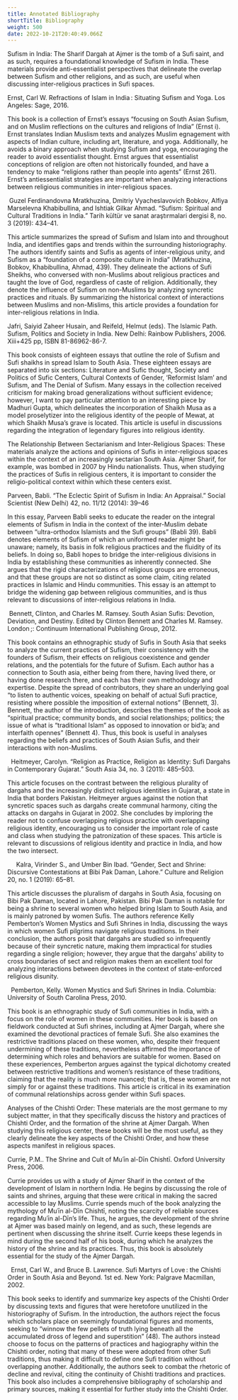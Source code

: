 ```yaml
---
title: Annotated Bibliography
shortTitle: Bibliography
weight: 500
date: 2022-10-21T20:40:49.066Z
---
```

<!--StartFragment-->

Sufism in India: The Sharif Dargah at Ajmer is the tomb of a Sufi saint, and as such, requires a foundational knowledge of Sufism in India. These materials provide anti-essentialist perspectives that delineate the overlap between Sufism and other religions, and as such, are useful when discussing inter-religious practices in Sufi spaces.

Ernst, Carl W. Refractions of Islam in India : Situating Sufism and Yoga. Los Angeles: Sage, 2016.

This book is a collection of Ernst’s essays “focusing on South Asian Sufism, and on Muslim reflections on the cultures and religions of India” (Ernst i). Ernst translates Indian Muslism texts and analyzes Muslim egnagement with aspects of Indian culture, including art, literature, and yoga. Additionally, he avoids a binary approach when studying Sufism and yoga, encouraging the reader to avoid essentialist thought. Ernst argues that essentialist conceptions of religion are often not historically founded, and have a tendency to make “religions rather than people into agents” (Ernst 261). Ernst’s antiessentialist strategies are important when analyzing interactions between religious communities in inter-religious spaces.

 Guzel Ferdinandovna Mratkhuzina, Dmitriy Vyacheslavovich Bobkov, Alfiya Marselevna Khabibullina, and Ishtiak Gilkar Ahmad. “Sufism: Spiritual and Cultural Traditions in India.” Tarih kültür ve sanat araştırmalari dergisi 8, no. 3 (2019): 434–41. 

This article summarizes the spread of Sufism and Islam into and throughout India, and identifies gaps and trends within the surrounding historiography. The authors identify saints and Sufis as agents of inter-religious unity, and Sufism as a “foundation of a composite culture in India” (Mratkhuzina, Bobkov, Khabibullina, Ahmad, 439). They delineate the actions of Sufi Sheikhs, who conversed with non-Muslims about religious practices and taught the love of God, regardless of caste of religion. Additionally, they denote the influence of Sufism on non-Muslims by analyzing syncretic practices and rituals. By summarizing the historical context of interactions between Muslims and non-Mislims, this article provides a foundation for inter-religious relations in India.

Jafri, Saiyid Zaheer Husain, and Reifeld, Helmut (eds). The Islamic Path. Sufism, Politics and Society in India. New Delhi: Rainbow Publishers, 2006. Xiii+425 pp, ISBN 81-86962-86-7.

This book consists of eighteen essays that outline the role of Sufism and Sufi shaikhs in spread Islam to South Asia. These eighteen essays are separated into six sections: Literature and Sufic thought, Society and Politics of Sufic Centers, Cultural Contexts of Gender, ‘Reformist Islam’ and Sufism, and The Denial of Sufism. Many essays in the collection received criticism for making broad generalizations without sufficient evidence; however, I want to pay particular attention to an interesting piece by Madhuri Gupta, which delineates the incorporation of Shaikh Musa as a model proselytizer into the religious identity of the people of Mewat, at which Shaikh Musa’s grave is located. This article is useful in discussions regarding the integration of legendary figures into religious identity.

The Relationship Between Sectarianism and Inter-Religious Spaces: These materials analyze the actions and opinions of Sufis in inter-religious spaces within the context of an increasingly sectarian South Asia. Ajmer Sharif, for example, was bombed in 2007 by Hindu nationalists. Thus, when studying the practices of Sufis in religious centers, it is important to consider the religio-political context within which these centers exist.

Parveen, Babli. “The Eclectic Spirit of Sufism in India: An Appraisal.” Social Scientist (New Delhi) 42, no. 11/12 (2014): 39–46

In this essay, Parveen Babli seeks to educate the reader on the integral elements of Sufism in India in the context of the inter-Muslim debate between “ultra-orthodox Islamists and the Sufi groups” (Babli 39). Babli denotes elements of Sufism of which an uniformed reader might be unaware; namely, its basis in folk religious practices and the fluidity of its beliefs. In doing so, Babli hopes to bridge the inter-religious divisions in India by establishing these communities as inherently connected. She argues that the rigid characterizations of religious groups are erroneous, and that these groups are not so distinct as some claim, citing related practices in Islamic and Hindu communities. This essay is an attempt to bridge the widening gap between religious communities, and is thus relevant to discussions of inter-religious relations in India.

 Bennett, Clinton, and Charles M. Ramsey. South Asian Sufis: Devotion, Deviation, and Destiny. Edited by Clinton Bennett and Charles M. Ramsey. London ;: Continuum International Publishing Group, 2012. 

This book contains an ethnographic study of Sufis in South Asia that seeks to analyze the current practices of Sufism, their consistency with the founders of Sufism, their effects on religious coexistence and gender relations, and the potentials for the future of Sufism. Each author has a connection to South asia, either being from there, having lived there, or having done research there, and each has their own methodology and expertise. Despite the spread of contributors, they share an underlying goal “to listen to authentic voices, speaking on behalf of actual Sufi practice, resisting where possible the imposition of external notions” (Bennett, 3). Bennett, the author of the introduction, describes the themes of the book as “spiritual practice; community bonds, and social relationships; politics; the issue of what is “traditional Islam” as opposed to innovation or bid’a; and interfaith opennes” (Bennett 4). Thus, this book is useful in analyses regarding the beliefs and practices of South Asian Sufis, and their interactions with non-Muslims.

  Heitmeyer, Carolyn. “Religion as Practice, Religion as Identity: Sufi Dargahs in Contemporary Gujarat.” South Asia 34, no. 3 (2011): 485–503.

This article focuses on the contrast between the religious plurality of dargahs and the increasingly distinct religious identities in Gujarat, a state in India that borders Pakistan. Heitmeyer argues against the notion that syncretic spaces such as dargahs create communal harmony, citing the attacks on dargahs in Gujarat in 2002. She concludes by imploring the reader not to confuse overlapping religious practice with overlapping religious identity, encouraging us to consider the important role of caste and class when studying the patronization of these spaces. This article is relevant to discussions of religious identity and practice in India, and how the two intersect.

     Kalra, Virinder S., and Umber Bin Ibad. “Gender, Sect and Shrine: Discursive Contestations at Bibi Pak Daman, Lahore.” Culture and Religion 20, no. 1 (2019): 65–81. 

This article discusses the pluralism of dargahs in South Asia, focusing on Bibi Pak Daman, located in Lahore, Pakistan. Bibi Pak Daman is notable for being a shrine to several women who helped bring Islam to South Asia, and is mainly patroned by women Sufis. The authors reference Kelly Pemberton’s Women Mystics and Sufi Shrines in India, discussing the ways in which women Sufi pilgrims navigate religious traditions. In their conclusion, the authors posit that dargahs are studied so infrequently because of their syncretic nature, making them impractical for studies regarding a single religion; however, they argue that the dargahs’ ability to cross boundaries of sect and religion makes them an excellent tool for analyzing interactions between devotees in the context of state-enforced religious disunity.

  Pemberton, Kelly. Women Mystics and Sufi Shrines in India. Columbia: University of South Carolina Press, 2010.

This book is an ethnographic study of Sufi communities in India, with a focus on the role of women in these communities. Her book is based on fieldwork conducted at Sufi shrines, including at Ajmer Dargah, where she examined the devotional practices of female Sufi. She also examines the restrictive traditions placed on these women, who, despite their frequent undermining of these traditions, nevertheless affirmed the importance of determining which roles and behaviors are suitable for women. Based on these experiences, Pemberton argues against the typical dichotomy created between restrictive traditions and women’s resistance of these traditions, claiming that the reality is much more nuanced; that is, these women are not simply for or against these traditions. This article is critical in its examination of communal relationships across gender within Sufi spaces.

Analyses of the Chishti Order: These materials are the most germane to my subject matter, in that they specifically discuss the history and practices of Chishti Order, and the formation of the shrine at Ajmer Dargah. When studying this religious center, these books will be the most useful, as they clearly delineate the key aspects of the Chishti Order, and how these aspects manifest in religious spaces.

Currie, P.M.. The Shrine and Cult of Muʿīn al-Dīn Chishtī. Oxford University Press, 2006.

Currie provides us with a study of Ajmer Sharif in the context of the development of Islam in northern India. He begins by discussing the role of saints and shrines, arguing that these were critical in making the sacred accessible to lay Muslims. Currie spends much of the book analyzing the mythology of Muʿīn al-Dīn Chishtī, noting the scarcity of reliable sources regarding Muʿīn al-Dīn’s life. Thus, he argues, the development of the shrine at Ajmer was based mainly on legend, and as such, these legends are pertinent when discussing the shrine itself. Currie keeps these legends in mind during the second half of his book, during which he analyzes the history of the shrine and its practices. Thus, this book is absolutely essential for the study of the Ajmer Dargah.

  Ernst, Carl W., and Bruce B. Lawrence. Sufi Martyrs of Love : the Chishti Order in South Asia and Beyond. 1st ed. New York: Palgrave Macmillan, 2002.

This book seeks to identify and summarize key aspects of the Chishti Order by discussing texts and figures that were heretofore unutilized in the historiography of Sufism. In the introduction, the authors reject the focus which scholars place on seemingly foundational figures and moments, seeking to “winnow the few pellets of truth lying beneath all the accumulated dross of legend and superstition” (48). The authors instead choose to focus on the patterns of practices and hagiography within the Chishti order, noting that many of these were adopted from other Sufi traditions, thus making it difficult to define one Sufi tradition without overlapping another. Additionally, the authors seek to combat the rhetoric of decline and revival, citing the continuity of Chishti traditions and practices. This book also includes a comprehensive bibliography of scholarship and primary sources, making it essential for further study into the Chishti Order.



<!--EndFragment-->